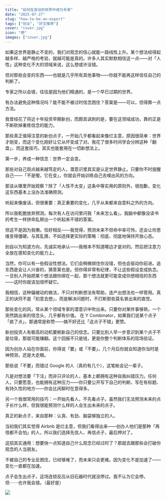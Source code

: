 ```yaml
---
title: "如何在变动的世界中成为专家"
date: "2025-07-27"
slug: "how-to-be-an-expert"
tags: ["创业", "好文推荐"]
cover: "cover.jpg"
icon: "😎"
images: ["cover.jpg"]
---
```

如果这世界是静止不变的，我们对观念的信心就能一路线性上升。某个想法经得起越多样、越严格的考验，就越可能是真的。许多人其实默默相信这一点——对「人性」这种变化不大的领域来说，这么想或许没错。



但对那些会变的东西——也就是几乎所有其他事物——你就不能再这样信任自己的判断了。



专家之所以会错，往往是因为他们精通的，是一个早已过期的世界。



有办法避免这种情况吗？能不能不被过时信念困住？答案是——可以，但得靠一点方法。



我曾经花了将近十年投资早期新创，而颇具讽刺的是，要在这领域成功，靠的正是不断砍掉重练信念的能力。



那些真正值得注意的新创点子，一开始几乎都看起来像烂主意，原因很简单：世界才刚变，而这个变化刚好让它从坏变成了对。我花了很多时间学会分辨这种「翻盘」，而这套技巧，其实也能套用在一切新想法上。



第一步，养成一种信念：世界一定会变。



那些对自己观点越来越笃定的人，潜意识里其实是认定世界静止。只要你不时提醒自己——「不是喔，它在变」，你就会开始训练自己去嗅出风的方向。



那该从哪里开始观察？除了「人性不太变」这条中等实用的原则外，很抱歉，变化这东西基本上没办法准确预测。



听起来像废话，但很重要：真正重要的变化，几乎从来都来自意料之外的方向。



所以我乾脆放弃预测。每次有人在访问里问我「未来怎么看」，我脑中都像没读书的考生一样拼命乱掰出一个听起来不错的答案。



但这不是因为我懒。恰好相反——我觉得，预测未来不但命中率可怜，还会让你思维变得僵硬。与其乱猜，不如选择更实际的策略：彻底、彻底地保持开放心态。



别自以为知道方向，先诚实地承认——我根本不知道哪边才是对的。然后把注意力全放在感知变化的能力上。



当然，你可以有一些假设性想法。它们会稍微绑住你没错，但也会驱动你前进。追东西是会让人兴奋的，猜答案也是。但你得非常有纪律，不让这些假设变成执念。
一旦别人开始把某个想法跟你绑在一起，那个想法就更可能变成你想相信的东西——这时你就该加倍怀疑它。



我相信，这种偏被动的做法，不只对判断想法有帮助，连产出想法也一样管用。真正的诀窍不是「刻意去想」，而是解决问题时，不打断那些莫名冒出来的直觉。



那些变化的风，常从某个领域专家的潜意识中吹出来。只要你对某件事够熟，一个突然跳出来的怪念头，几乎都有价值。
在 Y Combinator，如果我们说某个点子「疯了点」，那通常是称赞——搞不好还比「这点子不错」更赞。



新创投资人有极高的动机要刷新自己的信念。只要比别人早一步意识到某个点子不是垃圾，那就可能赚翻。这个回报不只是钱，更是你整个判断体系的现场验证。



因为创办人站在你面前，你得说「要」或「不要」，几个月后你就会知道你当时是神预测，还是大走眼。



那些说「不要」而错过 Google 的人（真的有几个），这笔帐会记一辈子。



凡是对想法要「下注」而非只评论的人，基本上都拥有这种自我纠错压力。任何人，只要愿意，也能拥有这种压力——你只要公开写下自己的判断。写在有标题、有持久性的地方——你会比闲聊时在意得多。



另一个我很常用的技巧：一开始先看人，不先看点子。虽然我们无法预测未来的点子长什么样，但我很能预测什么样的人会生出未来的点子。



真正的新点子，来自那种：认真、有劲、脑袋够独立的人。



当初我们其实觉得 Airbnb 是烂主意，但我们看得出来——创办人他们是那种「再怪都不会怕」的人，所以我们选择先信人、再信点子，最后押对了。



这招其实通用：想要快一点知道自己什么观念已经过时了？那就去跟那些会打破你观念的人当朋友。



不被自己的专业反困住，已经够难了，而未来只会更难。因为变化不是加速了——变化一直都在加速。



点子会生出点子，这场连锁反应从旧石器时代就没停过。我不认为它会停。
但⋯⋯也许我会错。（最好是）




![](https://prod-files-secure.s3.us-west-2.amazonaws.com/112d0858-5090-4d34-a606-b75eb8d65fd2/46476355-9cf3-4e99-9b7a-3531bc426380/1000202064.png?X-Amz-Algorithm=AWS4-HMAC-SHA256&X-Amz-Content-Sha256=UNSIGNED-PAYLOAD&X-Amz-Credential=ASIAZI2LB466Q36PUPRQ%2F20250918%2Fus-west-2%2Fs3%2Faws4_request&X-Amz-Date=20250918T163827Z&X-Amz-Expires=3600&X-Amz-Security-Token=IQoJb3JpZ2luX2VjEEMaCXVzLXdlc3QtMiJGMEQCIH%2FH8cEY9GUVuuiD4JveceR9dBGDRDEpCZi2JIUfH9I3AiBp9yyhKncoFLytViNhXf%2Fgy3aPKGXyiY2YG0Twrh%2FIJyqIBAi8%2F%2F%2F%2F%2F%2F%2F%2F%2F%2F8BEAAaDDYzNzQyMzE4MzgwNSIMYEKgn78XErfoeIX2KtwDNTY%2B%2B%2FOGvgmw14%2BXlZOBzWoMjMIuPojwaMFvXSheDP9lI6G0S0m2pP5a6zQdMLtc7v7Gj7uhz4KZTcP%2FXh8uaiQ6T7VnY3KYgNnLdIZAZT3Lf0DzcotNzUL7Lgj5DxtxYdyhmpkj4yUnuejjP4RaJUoscqWXPtQRlsFv2%2B9PZA25grlnHUGgqAEiHkbF%2BiUKHxO9sArcAG1gVvoK8Bly3BKuT808gaq4ED12Gh1vbsiLXvxY14div%2F0XVfXFYEVPzGq5MYGIhp5BwV7SPyixLs5n2VGjl3PBFlxbnIANX0h0CIuqvXNUMiJawWnTCId7kcrcJlxh6YJKUOFk%2FUjvWnr0xlqokxwK71wPEK1UOxX%2FlvqIRxn5zCofHY%2BrTKYkpAXqBCtG5s9i50QgVZt9HztUr8Hip%2FDpOucx1olfQx2TUkC8ml73QYeaFXjW4Gkmm3Rmae1pCPDLVCjXGrrUI%2BDjVFSmsBbkpVzYhNzGC08S1JlbAeztsT3RSoNDYw4hW37xYS8lwWs1nHcGRstCu5F3tU8yOSxCFGn%2FciHpjhmLvERFh0yABU8eyg58C1UxNNAWqVV7fnx8lcV0nlPCbe8PxkUygurSZf1k9SLdVQLmJz%2FQ6SWV8gqVHiAw6tCvxgY6pgEZTuuOJH8zKNC9OR%2FqPvDk2Y9JkBXZGkBVd2FTYTh6IihUmNLAASrPj7yiDTSjCmqiCRdFuJV%2B6oOin4XpxhcuZlHJfcidFViDY4VBLeCqael9QOxUk6QMXYMMRzB%2FT7%2FLv2rFqmAnYMn%2Fe0zir8xYUChtCv2ccd7JP6nTnn0rz7ccbiPJNYjlw9aakxa5gX3DfiakNMXwQnaJr6puya1iOqNN777x&X-Amz-Signature=c60b946553a1453434c2e530b4abf0f49520ec557d743e942743d6edaa2e5f68&X-Amz-SignedHeaders=host&x-amz-checksum-mode=ENABLED&x-id=GetObject)

